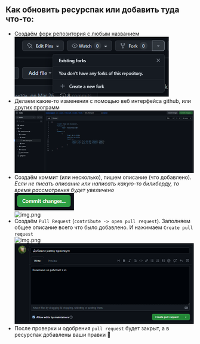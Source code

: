 ## Как обновить ресурспак или добавить туда что-то:

- Создаём форк репозитория с любым названием
  ![img.png](.github/readme/img.png)
- Делаем какие-то изменения с помощью веб интерфейса github, или других программ\
  ![img.png](.github/readme/img1.png)
- Создаём коммит (или несколько), пишем описание (что добавлено). *Если не писать описание или написать какую-то билиберду, то время рассмотрения будет увеличено* \
  ![img.png](.github/readme/img2.png) 
  \
  ![img.png](github/readme/img3.png)
- Создаём `Pull Request` (`contribute -> open pull request`). Заполняем общее описание всего что было добавлено. И нажимаем `Create pull request` \
  ![img.png](github/readme/img4.png)
  \
  ![img.png](.github/readme/img5.png)
- После проверки и одобрения `pull request` будет закрыт, а в ресурспак добавлены ваши правки 🥳
